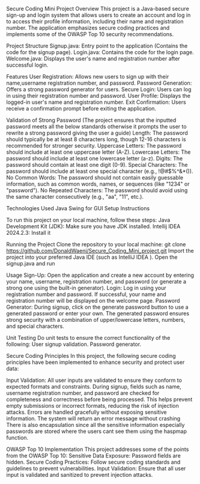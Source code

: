 Secure Coding Mini Project
Overview
This project is a Java-based secure sign-up and login system that allows users to create an account and log in to access their profile information, including their name and registration number. The application emphasizes secure coding practices and implements some of the OWASP Top 10 security recommendations.

Project Structure
Signup.java: Entry point to the application (Contains the code for the signup page).
Login.java: Contains the code for the login page.
Welcome.java: Displays the user's name and registration number after successful login.

Features
User Registration: Allows new users to sign up with their name,username  registration number, and password.
Password Generation: Offers a strong password generator for users.
Secure Login: Users can log in using their registration number and password.
User Profile: Displays the logged-in user's name and registration number.
Exit Confirmation: Users receive a confirmation prompt before exiting the application.

Validation of Strong Password (The project ensures that the inputted password meets all the below standards otherwise it prompts the user to rewrite a strong password giving the user a guide)
Length: The password should typically be at least 8 characters long, though 12-16 characters is recommended for stronger security.
Uppercase Letters: The password should include at least one uppercase letter (A-Z).
Lowercase Letters: The password should include at least one lowercase letter (a-z).
Digits: The password should contain at least one digit (0-9).
Special Characters: The password should include at least one special character (e.g., !@#$%^&*()).
No Common Words: The password should not contain easily guessable information, such as common words, names, or sequences (like "1234" or "password").
No Repeated Characters: The password should avoid using the same character consecutively (e.g., "aa", "11", etc.).

Technologies Used
Java Swing for GUI
Setup Instructions

To run this project on your local machine, follow these steps:
Java Development Kit (JDK): Make sure you have JDK installed.
Intellij IDEA 2024.2.3: Install it

Running the Project
Clone the repository to your local machine:
git clone https://github.com/DonaldWaeni/Secure_Coding_Mini_project.git
Import the project into your preferred Java IDE (such as IntelliJ IDEA ).
Open the signup.java and run 

Usage
Sign-Up: Open the application and create a new account by entering your name, username, registration number, and password (or generate a strong one using the built-in generator).
Login: Log in using your registration number and password. If successful, your name and registration number will be displayed on the welcome page.
Password Generator: During signup, click on the generate password button to use a generated password or enter your own. The generated password ensures strong security with a combination of upper/lowercase letters, numbers, and special characters.

Unit Testing
Do unit tests to ensure the correct functionality of the following:
User signup validation.
Password generator.

Secure Coding Principles
In this project, the following secure coding principles have been implemented to enhance security and protect user data:

Input Validation:
All user inputs are validated to ensure they conform to expected formats and constraints.
During signup, fields such as name, username registration number, and password are checked for completeness and correctness before being processed. This helps prevent empty submissions or incorrect formats, reducing the risk of injection attacks.
Errors are handled gracefully without exposing sensitive information. The system will return an error message without crashing
There is also encapsulation since all the sensitive information especially passwords are stored where the users cant see them using the haspmap function.

OWASP Top 10 Implementation
This project addresses some of the points from the OWASP Top 10:
Sensitive Data Exposure: Password fields are hidden.
Secure Coding Practices: Follow secure coding standards and guidelines to prevent vulnerabilities.
Input Validation: Ensure that all user input is validated and sanitized to prevent injection attacks.

